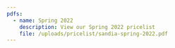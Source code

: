 ```yaml
---
pdfs:
  - name: Spring 2022
    description: View our Spring 2022 pricelist
    file: /uploads/pricelist/sandia-spring-2022.pdf
---
```

